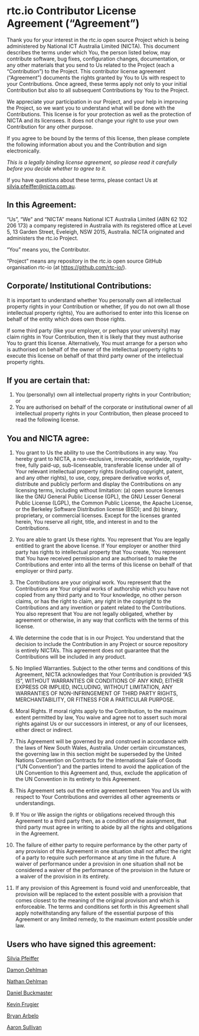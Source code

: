 # rtc.io Contributor License Agreement (“Agreement”)

Thank you for your interest in the rtc.io open source Project which is being administered by National ICT Australia Limited (NICTA). This document describes the terms under which You, the person listed below, may contribute software, bug fixes, configuration changes, documentation, or any other materials that you send to Us related to the Project (each a “Contribution”) to the Project. This contributor license agreement (“Agreement”) documents the rights granted by You to Us with respect to your Contributions. Once agreed, these terms apply not only to your initial Contribution but also to all subsequent Contributions by You to the Project.

We appreciate your participation in our Project, and your help in improving the Project, so we want you to understand what will be done with the Contributions. This license is for your protection as well as the protection of NICTA and its licensees. It does not change your right to use your own Contribution for any other purpose.

If you agree to be bound by the terms of this license, then please complete the following information about you and the Contribution and sign electronically.

_This is a legally binding license agreement, so please read it carefully before you decide whether to agree to it._

If you have questions about these terms, please contact Us at silvia.pfeiffer@nicta.com.au.

## In this Agreement:

“Us”, “We” and “NICTA” means National ICT Australia Limited (ABN 62 102 206 173) a company registered in Australia with its registered office at Level 5, 13 Garden Street, Eveleigh, NSW 2015, Australia. NICTA originated and administers the rtc.io Project.

“You” means you, the Contributor.

“Project” means any repository in the rtc.io open source GitHub organisation rtc-io (at https://github.com/rtc-io/).


## Corporate/ Institutional Contributions:

It is important to understand whether You personally own all intellectual property rights in your Contribution or whether, (if you do not own all those intellectual property rights), You are authorised to enter into this license on behalf of the entity which does own those rights.

If some third party (like your employer, or perhaps your university) may claim rights in Your Contribution, then it is likely that they must authorise You to grant this license. Alternatively, You must arrange for a person who is authorised on behalf of the owner of the intellectual property rights to execute this license on behalf of that third party owner of the intellectual property rights.

## If you are certain that:

1. You (personally) own all intellectual property rights in your Contribution; or
2. You are authorised on behalf of the corporate or institutional owner of all intellectual property rights in your Contribution, then please proceed to read the following license.

## You and NICTA agree:

1. You grant to Us the ability to use the Contributions in any way. You hereby grant to NICTA, a non-exclusive, irrevocable, worldwide, royalty-free, fully paid-up, sub-licenseable, transferable license under all of Your relevant intellectual property rights (including copyright, patent, and any other rights), to use, copy, prepare derivative works of, distribute and publicly perform and display the Contributions on any licensing terms, including without limitation: (a) open source licenses like the GNU General Public License (GPL), the GNU Lesser General Public License (LGPL), the Common Public License, the Apache License, or the Berkeley Software Distribution license (BSD); and (b) binary, proprietary, or commercial licenses. Except for the licenses granted herein, You reserve all right, title, and interest in and to the Contributions.

2. You are able to grant Us these rights. You represent that You are legally entitled to grant the above license. If Your employer or another third party has rights to intellectual property that You create, You represent that You have received permission and are authorised to make the Contributions and enter into all the terms of this license on behalf of that employer or third party.

3. The Contributions are your original work. You represent that the Contributions are Your original works of authorship which you have not copied from any third party and to Your knowledge, no other person claims, or has the right to claim, any right in the copyright to the Contributions and any invention or patent related to the Contributions. You also represent that You are not legally obligated, whether by agreement or otherwise, in any way that conflicts with the terms of this license.

4. We determine the code that is in our Project. You understand that the decision to include the Contribution in any Project or source repository is entirely NICTA’s. This agreement does not guarantee that the Contributions will be included in any product.

5. No Implied Warranties. Subject to the other terms and conditions of this Agreement, NICTA acknowledges that Your Contribution is provided “AS IS”, WITHOUT WARRANTIES OR CONDITIONS OF ANY KIND, EITHER EXPRESS OR IMPLIED, INCLUDING, WITHOUT LIMITATION, ANY WARRANTIES OF NON-INFRINGEMENT OF THIRD PARTY RIGHTS, MERCHANTABILITY, OR FITNESS FOR A PARTICULAR PURPOSE.

6. Moral Rights. If moral rights apply to the Contribution, to the maximum extent permitted by law, You waive and agree not to assert such moral rights against Us or our successors in interest, or any of our licensees, either direct or indirect.

7. This Agreement will be governed by and construed in accordance with the laws of New South Wales, Australia. Under certain circumstances, the governing law in this section might be superseded by the United Nations Convention on Contracts for the International Sale of Goods (“UN Convention”) and the parties intend to avoid the application of the UN Convention to this Agreement and, thus, exclude the application of the UN Convention in its entirety to this Agreement.

8. This Agreement sets out the entire agreement between You and Us with respect to Your Contributions and overrides all other agreements or understandings.

9. If You or We assign the rights or obligations received through this Agreement to a third party then, as a condition of the assignment, that third party must agree in writing to abide by all the rights and obligations in the Agreement.

10. The failure of either party to require performance by the other party of any provision of this Agreement in one situation shall not affect the right of a party to require such performance at any time in the future. A waiver of performance under a provision in one situation shall not be considered a waiver of the performance of the provision in the future or a waiver of the provision in its entirety.

11. If any provision of this Agreement is found void and unenforceable, that provision will be replaced to the extent possible with a provision that comes closest to the meaning of the original provision and which is enforceable. The terms and conditions set forth in this Agreement shall apply notwithstanding any failure of the essential purpose of this Agreement or any limited remedy, to the maximum extent possible under law.


## Users who have signed this agreement:

[Silvia Pfeiffer](https://github.com/silviapfeiffer)

[Damon Oehlman](https://github.com/DamonOehlman)

[Nathan Oehlman](https://github.com/nathanoehlman)

[Daniel Buckmaster](https://github.com/eightyeight)

[Kevin Frugier](https://github.com/kevin-frugier)

[Bryan Arbelo](https://github.com/magestican)

[Aaron Sullivan](https://github.com/aaronik)

